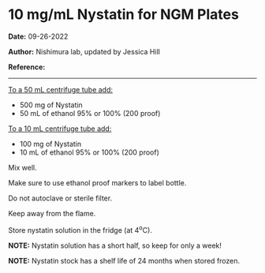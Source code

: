 ﻿# **10 mg/mL Nystatin for NGM Plates**

**Date:** 09-26-2022

**Author:** Nishimura lab, updated by Jessica Hill

**Reference:**

--- 

<ins>To a 50 mL centrifuge tube add:
- 500 mg of Nystatin
- 50 mL of ethanol 95% or 100% (200 proof)

<ins>To a 10 mL centrifuge tube add:
- 100 mg of Nystatin
- 10 mL of ethanol 95% or 100% (200 proof)

Mix well.

Make sure to use ethanol proof markers to label bottle.

Do not autoclave or sterile filter.

Keep away from the flame.

Store nystatin solution in the fridge (at 4<sup>o</sup>C). 

**NOTE:** Nystatin solution has a short half, so keep for only a week!

**NOTE:** Nystatin stock has a shelf life of 24 months when stored frozen.  
